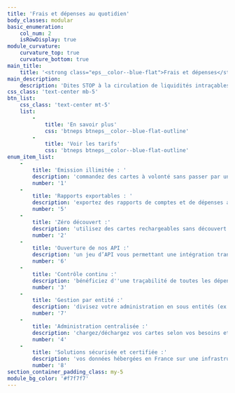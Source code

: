 ```yaml
---
title: 'Frais et dépenses au quotidien'
body_classes: modular
basic_enumeration:
    col_num: 2
    isRowDisplay: true
module_curvature:
    curvature_top: true
    curvature_bottom: true
main_title:
    title: '<strong class="eps__color--blue-flat">Frais et dépenses</strong> au quotidien'
main_description:
    description: 'Dites STOP à la circulation de liquidités intraçables et non sécurisées. STOP aux casse-têtes administratifs pour gérer votre trésorerie et vos paiements. Dotez vos agents sur le terrain et vos trésoriers de cartes prépayées dont vous choisissez le montant dépensable. Le paiement des frais (déplacements, hébergement, repas) ainsi que le paiement de fournisseurs (fournitures, matériaux etc.) deviennent fluides et faciles à suivre.'
css_class: 'text-center mb-5'
btn_list:
    css_class: 'text-center mt-5'
    list:
        -
            title: 'En savoir plus'
            css: 'btneps btneps__color--blue-flat-outline'
        -
            title: 'Voir les tarifs'
            css: 'btneps btneps__color--blue-flat-outline'
enum_item_list:
    -
        title: 'Emission illimitée : '
        description: 'commandez des cartes à volonté sans passer par une banque.'
        number: '1'
    -
        title: 'Rapports exportables : '
        description: 'exportez des rapports de comptes et de dépenses aux formats pdf, xls et csv.'
        number: '5'
    -
        title: 'Zéro découvert :'
        description: 'utilisez des cartes rechargeables sans découvert possible, c''est vous qui décidez des montants chargés.'
        number: '2'
    -
        title: 'Ouverture de nos API :'
        description: 'un jeu d’API vous permettant une intégration transparente à votre programme.'
        number: '6'
    -
        title: 'Contrôle continu :'
        description: 'bénéficiez d''une traçabilité de toutes les dépenses faites sur le terrain en temps réel.'
        number: '3'
    -
        title: 'Gestion par entité :'
        description: 'divisez votre administration en sous entités (ex : Business Units, régions) avec la possibilité de déléguer la gestion financière à vos équipes.'
        number: '7'
    -
        title: 'Administration centralisée :'
        description: 'chargez/déchargez vos cartes selon vos besoins et en temps réel. Bloquez/débloquez les cartes à distance. Suivez les transferts entre vos comptes depuis votre interface.'
        number: '4'
    -
        title: 'Solutions sécurisée et certifiée :'
        description: 'vos données hébergées en France sur une infrastructure propriétaire (datacenter sécurité maximale, niveau tier 4), certifiée PCI-DSS et RGPD.'
        number: '8'
section_container_padding_class: my-5
module_bg_color: '#f7f7f7'
---
```


